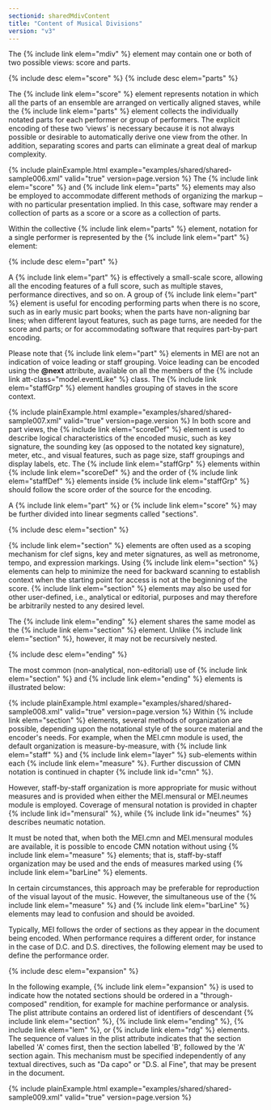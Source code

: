 ```yaml
---
sectionid: sharedMdivContent
title: "Content of Musical Divisions"
version: "v3"
---
```


The {% include link elem="mdiv" %} element may contain one or both of two possible views:
score and parts.



{% include desc elem="score" %}
{% include desc elem="parts" %}




The {% include link elem="score" %} element represents notation in which all the parts of an
ensemble are arranged on vertically aligned staves, while the {% include link elem="parts" %}
element collects the individually notated parts for each performer or group of performers.
The explicit encoding of these two ‘views’ is necessary because it is
not always possible or desirable to automatically derive one view from the other.
In
addition, separating scores and parts can eliminate a great deal of markup complexity.

{% include plainExample.html example="examples/shared/shared-sample006.xml" valid="true" version=page.version %}
The {% include link elem="score" %} and {% include link elem="parts" %} elements may also be
employed to accommodate different methods of organizing the markup – with no particular
presentation implied. In this case, software may render a collection of parts as a
score
or a score as a collection of parts.

Within the collective {% include link elem="parts" %} element, notation for a single
performer is represented by the {% include link elem="part" %} element:



{% include desc elem="part" %}




A {% include link elem="part" %} is effectively a small-scale score, allowing all the
encoding features of a full score, such as multiple staves, performance directives,
and so
on. A group of {% include link elem="part" %} element is useful for encoding performing parts
when there is no score, such as in early music part books; when the parts have
non-aligning bar lines; when different layout features, such as page turns, are needed
for
the score and parts; or for accommodating software that requires part-by-part
encoding.

Please note that {% include link elem="part" %} elements in MEI are not an indication of
voice leading or staff grouping. Voice leading can be encoded using the **@next**
attribute, available on all the members of the {% include link att-class="model.eventLike" %}
class. The {% include link elem="staffGrp" %} element handles grouping of staves in the score
context.

{% include plainExample.html example="examples/shared/shared-sample007.xml" valid="true" version=page.version %}
In both score and part views, the {% include link elem="scoreDef" %} element is used to
describe logical characteristics of the encoded music, such as key signature, the
sounding
key (as opposed to the notated key signature), meter, etc., and visual features, such
as
page size, staff groupings and display labels, etc. The {% include link elem="staffGrp" %}
elements within {% include link elem="scoreDef" %} and the order of {% include link elem="staffDef" %} elements inside {% include link elem="staffGrp" %} should follow the score
order of the source for the encoding.

A {% include link elem="part" %} or {% include link elem="score" %} may be further divided into
linear segments called "sections".



{% include desc elem="section" %}




{% include link elem="section" %} elements are often used as a scoping mechanism for clef
signs, key and meter signatures, as well as metronome, tempo, and expression markings.
Using {% include link elem="section" %} elements can help to minimize the need for backward
scanning to establish context when the starting point for access is not at the beginning
of the score. {% include link elem="section" %} elements may also be used for other
user-defined, i.e., analytical or editorial, purposes and may therefore be arbitrarily
nested to any desired level.

The {% include link elem="ending" %} element shares the same model as the {% include link elem="section" %} element. Unlike {% include link elem="section" %}, however, it may not be
recursively nested.



{% include desc elem="ending" %}




The most common (non-analytical, non-editorial) use of {% include link elem="section" %} and
{% include link elem="ending" %} elements is illustrated below:

{% include plainExample.html example="examples/shared/shared-sample008.xml" valid="true" version=page.version %}
Within {% include link elem="section" %} elements, several methods of organization are
possible, depending upon the notational style of the source material and the encoder's
needs. For example, when the MEI.cmn module is used, the default organization is
measure-by-measure, with {% include link elem="staff" %} and {% include link elem="layer" %}
sub-elements within each {% include link elem="measure" %}. Further discussion of CMN notation
is continued in chapter {% include link id="cmn" %}.

However, staff-by-staff organization is more appropriate for music without measures
and
is provided when either the MEI.mensural or MEI.neumes module is employed. Coverage
of
mensural notation is provided in chapter {% include link id="mensural" %}, while {% include link id="neumes" %} describes neumatic notation.

It must be noted that, when both the MEI.cmn and MEI.mensural modules are available,
it
is possible to encode CMN notation without using {% include link elem="measure" %} elements;
that is, staff-by-staff organization may be used and the ends of measures marked using
{% include link elem="barLine" %} elements.

In certain circumstances, this approach may be preferable for reproduction of the
visual
layout of the music. However, the simultaneous use of the {% include link elem="measure" %}
and {% include link elem="barLine" %} elements may lead to confusion and should be
avoided.

Typically, MEI follows the order of sections as they appear in the document being
encoded. When performance requires a different order, for instance in the case of
D.C. and
D.S. directives, the following element may be used to define the performance order.



{% include desc elem="expansion" %}




In the following example, {% include link elem="expansion" %} is used to indicate how the
notated sections should be ordered in a "through-composed" rendition, for example
for
machine performance or analysis. The plist attribute contains an ordered list of
identifiers of descendant {% include link elem="section" %}, {% include link elem="ending" %}, {% include link elem="lem" %}, or {% include link elem="rdg" %} elements. The sequence of values in
the plist attribute indicates that the section labelled 'A' comes first, then the
section
labelled 'B', followed by the 'A' section again. This mechanism must be specified
independently of any textual directives, such as "Da capo" or "D.S. al Fine", that
may be
present in the document.

{% include plainExample.html example="examples/shared/shared-sample009.xml" valid="true" version=page.version %}
